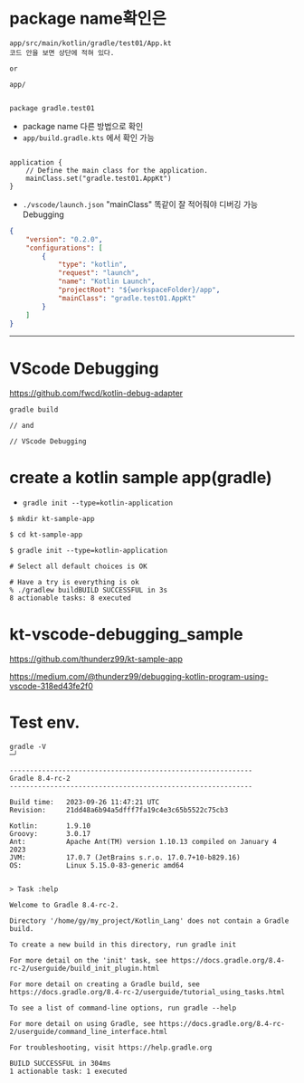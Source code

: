 # package name확인은 

```
app/src/main/kotlin/gradle/test01/App.kt
코드 안을 보면 상단에 적혀 있다.

or

app/


package gradle.test01
```

- package name 다른 방법으로 확인
- ```app/build.gradle.kts``` 에서 확인 가능
```

application {
    // Define the main class for the application.
    mainClass.set("gradle.test01.AppKt")
}
```

- ```./vscode/launch.json``` "mainClass" 똑같이 잘 적어줘야 디버깅 가능 Debugging
```json
{
    "version": "0.2.0",
    "configurations": [
        {
            "type": "kotlin",
            "request": "launch",
            "name": "Kotlin Launch",
            "projectRoot": "${workspaceFolder}/app",
            "mainClass": "gradle.test01.AppKt"
        }
    ]
}
```

<hr>

# VScode Debugging

https://github.com/fwcd/kotlin-debug-adapter

```
gradle build

// and

// VScode Debugging

```

# create a kotlin sample app(gradle)

- ```gradle init --type=kotlin-application```

```
$ mkdir kt-sample-app

$ cd kt-sample-app

$ gradle init --type=kotlin-application

# Select all default choices is OK
 
# Have a try is everything is ok
% ./gradlew buildBUILD SUCCESSFUL in 3s
8 actionable tasks: 8 executed
```

# kt-vscode-debugging_sample

https://github.com/thunderz99/kt-sample-app

https://medium.com/@thunderz99/debugging-kotlin-program-using-vscode-318ed43fe2f0

# Test env.

```
gradle -V                                                                                                                    ─╯

------------------------------------------------------------
Gradle 8.4-rc-2
------------------------------------------------------------

Build time:   2023-09-26 11:47:21 UTC
Revision:     21dd48a6b94a5dfff7fa19c4e3c65b5522c75cb3

Kotlin:       1.9.10
Groovy:       3.0.17
Ant:          Apache Ant(TM) version 1.10.13 compiled on January 4 2023
JVM:          17.0.7 (JetBrains s.r.o. 17.0.7+10-b829.16)
OS:           Linux 5.15.0-83-generic amd64


> Task :help

Welcome to Gradle 8.4-rc-2.

Directory '/home/gy/my_project/Kotlin_Lang' does not contain a Gradle build.

To create a new build in this directory, run gradle init

For more detail on the 'init' task, see https://docs.gradle.org/8.4-rc-2/userguide/build_init_plugin.html

For more detail on creating a Gradle build, see https://docs.gradle.org/8.4-rc-2/userguide/tutorial_using_tasks.html

To see a list of command-line options, run gradle --help

For more detail on using Gradle, see https://docs.gradle.org/8.4-rc-2/userguide/command_line_interface.html

For troubleshooting, visit https://help.gradle.org

BUILD SUCCESSFUL in 304ms
1 actionable task: 1 executed
```
